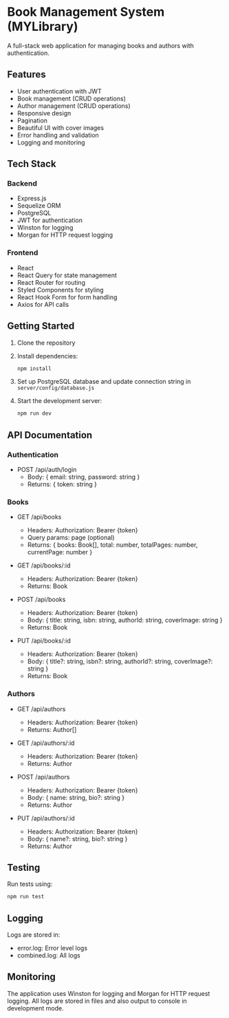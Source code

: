 # Book Management System (MYLibrary)

A full-stack web application for managing books and authors with authentication.

## Features

- User authentication with JWT
- Book management (CRUD operations)
- Author management (CRUD operations)
- Responsive design
- Pagination
- Beautiful UI with cover images
- Error handling and validation
- Logging and monitoring

## Tech Stack

### Backend
- Express.js
- Sequelize ORM
- PostgreSQL
- JWT for authentication
- Winston for logging
- Morgan for HTTP request logging

### Frontend
- React
- React Query for state management
- React Router for routing
- Styled Components for styling
- React Hook Form for form handling
- Axios for API calls

## Getting Started

1. Clone the repository
2. Install dependencies:
   ```bash
   npm install
   ```

3. Set up PostgreSQL database and update connection string in `server/config/database.js`

4. Start the development server:
   ```bash
   npm run dev
   ```

## API Documentation

### Authentication
- POST /api/auth/login
  - Body: { email: string, password: string }
  - Returns: { token: string }

### Books
- GET /api/books
  - Headers: Authorization: Bearer {token}
  - Query params: page (optional)
  - Returns: { books: Book[], total: number, totalPages: number, currentPage: number }

- GET /api/books/:id
  - Headers: Authorization: Bearer {token}
  - Returns: Book

- POST /api/books
  - Headers: Authorization: Bearer {token}
  - Body: { title: string, isbn: string, authorId: string, coverImage: string }
  - Returns: Book

- PUT /api/books/:id
  - Headers: Authorization: Bearer {token}
  - Body: { title?: string, isbn?: string, authorId?: string, coverImage?: string }
  - Returns: Book

### Authors
- GET /api/authors
  - Headers: Authorization: Bearer {token}
  - Returns: Author[]

- GET /api/authors/:id
  - Headers: Authorization: Bearer {token}
  - Returns: Author

- POST /api/authors
  - Headers: Authorization: Bearer {token}
  - Body: { name: string, bio?: string }
  - Returns: Author

- PUT /api/authors/:id
  - Headers: Authorization: Bearer {token}
  - Body: { name?: string, bio?: string }
  - Returns: Author

## Testing

Run tests using:
```bash
npm run test
```

## Logging

Logs are stored in:
- error.log: Error level logs
- combined.log: All logs

## Monitoring

The application uses Winston for logging and Morgan for HTTP request logging. All logs are stored in files and also output to console in development mode.
